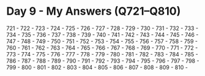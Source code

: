 # Day 9 - My Answers (Q721–Q810)

721 - 
722 - 
723 - 
724 - 
725 - 
726 - 
727 - 
728 - 
729 - 
730 - 
731 - 
732 - 
733 - 
734 - 
735 - 
736 - 
737 - 
738 - 
739 - 
740 - 
741 - 
742 - 
743 - 
744 - 
745 - 
746 - 
747 - 
748 - 
749 - 
750 - 
751 - 
752 - 
753 - 
754 - 
755 - 
756 - 
757 - 
758 - 
759 - 
760 - 
761 - 
762 - 
763 - 
764 - 
765 - 
766 - 
767 - 
768 - 
769 - 
770 - 
771 - 
772 - 
773 - 
774 - 
775 - 
776 - 
777 - 
778 - 
779 - 
780 - 
781 - 
782 - 
783 - 
784 - 
785 - 
786 - 
787 - 
788 - 
789 - 
790 - 
791 - 
792 - 
793 - 
794 - 
795 - 
796 - 
797 - 
798 - 
799 - 
800 - 
801 - 
802 - 
803 - 
804 - 
805 - 
806 - 
807 - 
808 - 
809 - 
810 - 
